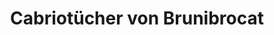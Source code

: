 ---
title: "Cabriotücher von Brunibrocat"
url: /schoenbach/cabriotuecher-von-brunibrocat/
shop: Modehaus
---
